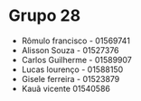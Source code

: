 # Grupo 28
* Rômulo francisco - 01569741
* Alisson Souza - 01527376
* Carlos Guilherme - 01589907
* Lucas lourenço - 01588150
* Gisele ferreira - 01523879
* Kauã vicente 01540586


